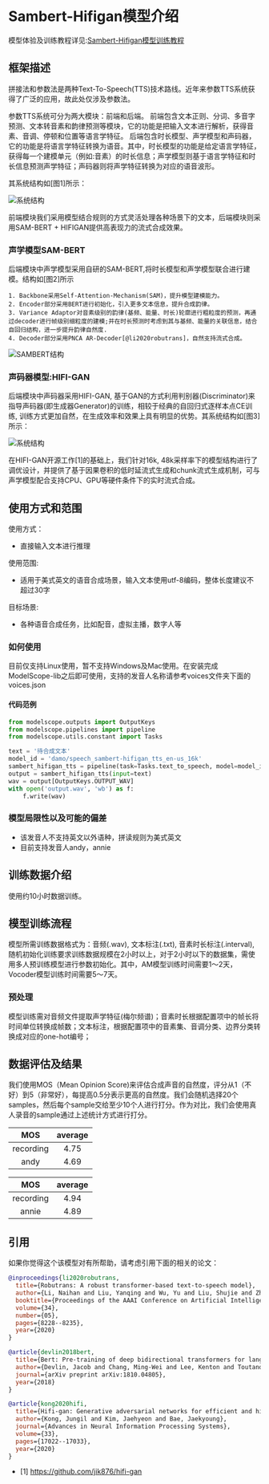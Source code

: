 
# Sambert-Hifigan模型介绍

模型体验及训练教程详见:[Sambert-Hifigan模型训练教程](https://modelscope.cn/docs/sambert)

## 框架描述
拼接法和参数法是两种Text-To-Speech(TTS)技术路线。近年来参数TTS系统获得了广泛的应用，故此处仅涉及参数法。

参数TTS系统可分为两大模块：前端和后端。
前端包含文本正则、分词、多音字预测、文本转音素和韵律预测等模块，它的功能是把输入文本进行解析，获得音素、音调、停顿和位置等语言学特征。
后端包含时长模型、声学模型和声码器，它的功能是将语言学特征转换为语音。其中，时长模型的功能是给定语言学特征，获得每一个建模单元（例如:音素）的时长信息；声学模型则基于语言学特征和时长信息预测声学特征；声码器则将声学特征转换为对应的语音波形。

其系统结构如[图1]所示：

![系统结构](description/tts-system.jpg)

前端模块我们采用模型结合规则的方式灵活处理各种场景下的文本，后端模块则采用SAM-BERT + HIFIGAN提供高表现力的流式合成效果。

### 声学模型SAM-BERT
后端模块中声学模型采用自研的SAM-BERT,将时长模型和声学模型联合进行建模。结构如[图2]所示
```
1. Backbone采用Self-Attention-Mechanism(SAM)，提升模型建模能力。
2. Encoder部分采用BERT进行初始化，引入更多文本信息，提升合成韵律。
3. Variance Adaptor对音素级别的韵律(基频、能量、时长)轮廓进行粗粒度的预测，再通过decoder进行帧级别细粒度的建模;并在时长预测时考虑到其与基频、能量的关联信息，结合自回归结构，进一步提升韵律自然度.
4. Decoder部分采用PNCA AR-Decoder[@li2020robutrans]，自然支持流式合成。
```


![SAMBERT结构](description/sambert.jpg)

### 声码器模型:HIFI-GAN
后端模块中声码器采用HIFI-GAN, 基于GAN的方式利用判别器(Discriminator)来指导声码器(即生成器Generator)的训练，相较于经典的自回归式逐样本点CE训练, 训练方式更加自然，在生成效率和效果上具有明显的优势。其系统结构如[图3]所示：

![系统结构](description/hifigan.jpg)

在HIFI-GAN开源工作[1]的基础上，我们针对16k, 48k采样率下的模型结构进行了调优设计，并提供了基于因果卷积的低时延流式生成和chunk流式生成机制，可与声学模型配合支持CPU、GPU等硬件条件下的实时流式合成。

## 使用方式和范围

使用方式：
* 直接输入文本进行推理

使用范围:
* 适用于美式英文的语音合成场景，输入文本使用utf-8编码，整体长度建议不超过30字

目标场景:
* 各种语音合成任务，比如配音，虚拟主播，数字人等

### 如何使用
目前仅支持Linux使用，暂不支持Windows及Mac使用。在安装完成ModelScope-lib之后即可使用，支持的发音人名称请参考voices文件夹下面的voices.json

#### 代码范例
```Python
from modelscope.outputs import OutputKeys
from modelscope.pipelines import pipeline
from modelscope.utils.constant import Tasks

text = '待合成文本'
model_id = 'damo/speech_sambert-hifigan_tts_en-us_16k'
sambert_hifigan_tts = pipeline(task=Tasks.text_to_speech, model=model_id)
output = sambert_hifigan_tts(input=text)
wav = output[OutputKeys.OUTPUT_WAV]
with open('output.wav', 'wb') as f:
    f.write(wav)
```

### 模型局限性以及可能的偏差
* 该发音人不支持英文以外语种，拼读规则为美式英文
* 目前支持发音人andy，annie


## 训练数据介绍
使用约10小时数据训练。

## 模型训练流程
模型所需训练数据格式为：音频(.wav), 文本标注(.txt), 音素时长标注(.interval),  随机初始化训练要求训练数据规模在2小时以上，对于2小时以下的数据集，需使用多人预训练模型进行参数初始化。其中，AM模型训练时间需要1～2天，Vocoder模型训练时间需要5～7天。

### 预处理
模型训练需对音频文件提取声学特征(梅尔频谱)；音素时长根据配置项中的帧长将时间单位转换成帧数；文本标注，根据配置项中的音素集、音调分类、边界分类转换成对应的one-hot编号；

## 数据评估及结果
我们使用MOS（Mean Opinion Score)来评估合成声音的自然度，评分从1（不好）到5（非常好），每提高0.5分表示更高的自然度。我们会随机选择20个samples，然后每个sample交给至少10个人进行打分。作为对比，我们会使用真人录音的sample通过上述统计方式进行打分。


|    MOS     | average|
|:------------:|:-------:|
| recording   |   4.75 |
| andy | 4.69 |

|    MOS     | average|
|:------------:|:-------:|
| recording   |   4.94 |
| annie | 4.89 |


## 引用
如果你觉得这个该模型对有所帮助，请考虑引用下面的相关的论文：

```BibTeX
@inproceedings{li2020robutrans,
  title={Robutrans: A robust transformer-based text-to-speech model},
  author={Li, Naihan and Liu, Yanqing and Wu, Yu and Liu, Shujie and Zhao, Sheng and Liu, Ming},
  booktitle={Proceedings of the AAAI Conference on Artificial Intelligence},
  volume={34},
  number={05},
  pages={8228--8235},
  year={2020}
}
```

```BibTeX
@article{devlin2018bert,
  title={Bert: Pre-training of deep bidirectional transformers for language understanding},
  author={Devlin, Jacob and Chang, Ming-Wei and Lee, Kenton and Toutanova, Kristina},
  journal={arXiv preprint arXiv:1810.04805},
  year={2018}
}
```
```BibTeX
@article{kong2020hifi,
  title={Hifi-gan: Generative adversarial networks for efficient and high fidelity speech synthesis},
  author={Kong, Jungil and Kim, Jaehyeon and Bae, Jaekyoung},
  journal={Advances in Neural Information Processing Systems},
  volume={33},
  pages={17022--17033},
  year={2020}
}
```



- [1] https://github.com/jik876/hifi-gan 

